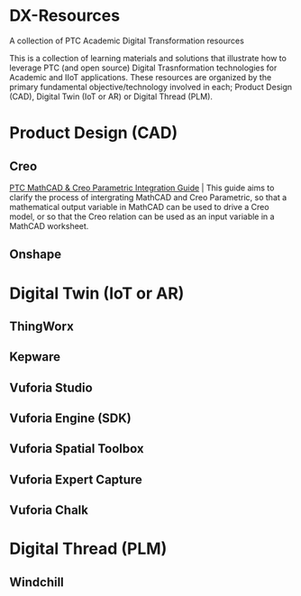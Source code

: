 # DX-Resources
A collection of PTC Academic Digital Transformation resources

This is a collection of learning materials and solutions that illustrate how to leverage PTC (and open source) Digital Trasnformation technologies for Academic and IIoT applications. These resources are organized by the primary fundamental objective/technology involved in each; Product Design (CAD), Digital Twin (IoT or AR) or Digital Thread (PLM).

# Product Design (CAD)
## Creo
[PTC MathCAD & Creo Parametric Integration Guide](https://apps.ptc.com/schools/curriculum/DX/MathCAD-Creo-DX.pdf)
| This guide aims to clarify the process of intergrating MathCAD and Creo Parametric, so that a mathematical output variable in MathCAD can be used to drive a Creo model, or so that the Creo relation can be used as an input variable in a MathCAD worksheet.
## Onshape
# Digital Twin (IoT or AR)
## ThingWorx
## Kepware
## Vuforia Studio
## Vuforia Engine (SDK)
## Vuforia Spatial Toolbox
## Vuforia Expert Capture
## Vuforia Chalk
# Digital Thread (PLM)
## Windchill